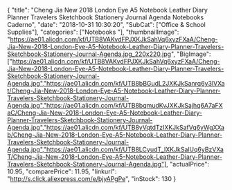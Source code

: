 {
	"title": "Cheng Jia New 2018 London Eye A5 Notebook Leather Diary Planner Travelers Sketchbook Stationery Journal Agenda Notebooks Caderno",
	"date": "2018-10-31 10:30:20",
	"SubCat": ["Office & School Supplies"],
	"categories": ["Notebooks "],
	"thumbnailImage": "https://ae01.alicdn.com/kf/UTB8VAKvdFPJXKJkSahVq6xyzFXaA/Cheng-Jia-New-2018-London-Eye-A5-Notebook-Leather-Diary-Planner-Travelers-Sketchbook-Stationery-Journal-Agenda.jpg_220x220.jpg",
	"BigImage": ["https://ae01.alicdn.com/kf/UTB8VAKvdFPJXKJkSahVq6xyzFXaA/Cheng-Jia-New-2018-London-Eye-A5-Notebook-Leather-Diary-Planner-Travelers-Sketchbook-Stationery-Journal-Agenda.jpg","https://ae01.alicdn.com/kf/UTB8bBGudL2JXKJkSanrq6y3lVXat/Cheng-Jia-New-2018-London-Eye-A5-Notebook-Leather-Diary-Planner-Travelers-Sketchbook-Stationery-Journal-Agenda.jpg","https://ae01.alicdn.com/kf/UTB8bqmudKvJXKJkSajhq6A7aFXaC/Cheng-Jia-New-2018-London-Eye-A5-Notebook-Leather-Diary-Planner-Travelers-Sketchbook-Stationery-Journal-Agenda.jpg","https://ae01.alicdn.com/kf/UTB8yVqtdTzIXKJkSafVq6yWgXXab/Cheng-Jia-New-2018-London-Eye-A5-Notebook-Leather-Diary-Planner-Travelers-Sketchbook-Stationery-Journal-Agenda.jpg","https://ae01.alicdn.com/kf/UTB8LCyudT_IXKJkSalUq6yBzVXaT/Cheng-Jia-New-2018-London-Eye-A5-Notebook-Leather-Diary-Planner-Travelers-Sketchbook-Stationery-Journal-Agenda.jpg"],
	"actualPrice": 10.95,
	"comparePrice": 11.95,
	"linkurl": "http://s.click.aliexpress.com/e/bjyAPgPe",
	"inStock": 130
}
